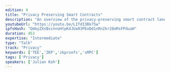 ```yaml
---
edition: 4
title: "Privacy Preserving Smart Contracts"
description: "An overview of the privacy-preserving smart contract landscape. Examines the 3 main approaches: trusted execution environments (TEE), secure multi-party computation (sMPC), and zero-knowledge proofs (ZKP), and their respective tradeoffs to achieving computation over private data. I talk about the different companies doing each approach and I propose a way to synthesize all 3 approaches coherently.  There is a full blog post about the topic here: http://juliankohtx.com/privacy-preserving-smart-contracts/"
youtubeUrl: "https://youtu.be/LIfdI3Bk7Sw"
ipfsHash: "QmbyZXsBscnnoHtpK4JUa93PEoDd1nRn2kr28oMsFPduaH"
duration: 453
expertise: "Intermediate"
type: "Talk"
track: "Privacy"
keywords: ['TEE','ZKP','zkproofs','sMPC']
tags: ['Privacy']
speakers: ['Julian Koh']
---
```

